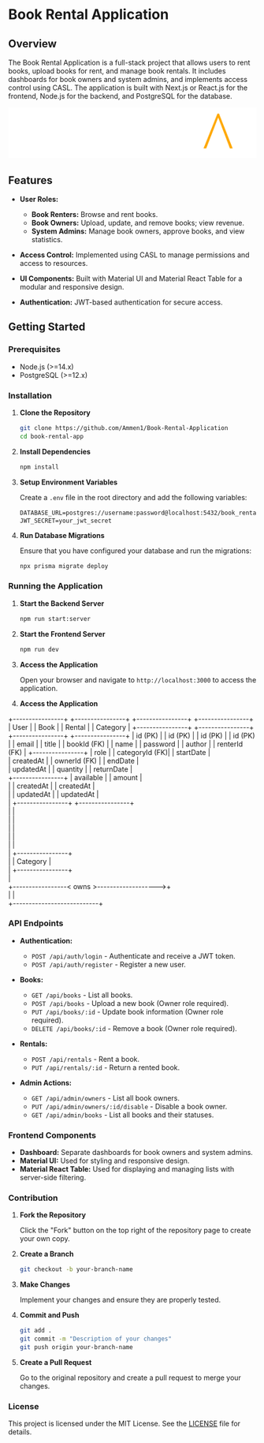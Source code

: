 
# Book Rental Application

## Overview

The Book Rental Application is a full-stack project that allows users to rent books, upload books for rent, and manage book rentals. It includes dashboards for book owners and system admins, and implements access control using CASL. The application is built with Next.js or React.js for the frontend, Node.js for the backend, and PostgreSQL for the database.

![Company Logo](image.png)

## Features

- **User Roles:**
  - **Book Renters:** Browse and rent books.
  - **Book Owners:** Upload, update, and remove books; view revenue.
  - **System Admins:** Manage book owners, approve books, and view statistics.

- **Access Control:** Implemented using CASL to manage permissions and access to resources.

- **UI Components:** Built with Material UI and Material React Table for a modular and responsive design.

- **Authentication:** JWT-based authentication for secure access.

## Getting Started

### Prerequisites

- Node.js (>=14.x)
- PostgreSQL (>=12.x)

### Installation

1. **Clone the Repository**

   ```bash
   git clone https://github.com/Ammen1/Book-Rental-Application
   cd book-rental-app
   ```

2. **Install Dependencies**

   ```bash
   npm install
   ```

3. **Setup Environment Variables**

   Create a `.env` file in the root directory and add the following variables:

   ```env
   DATABASE_URL=postgres://username:password@localhost:5432/book_rental_db
   JWT_SECRET=your_jwt_secret
   ```

4. **Run Database Migrations**

   Ensure that you have configured your database and run the migrations:

   ```bash
   npx prisma migrate deploy
   ```

### Running the Application

1. **Start the Backend Server**

   ```bash
   npm run start:server
   ```

2. **Start the Frontend Server**

   ```bash
   npm run dev
   ```

3. **Access the Application**

   Open your browser and navigate to `http://localhost:3000` to access the application.


4. **Access the Application**

+----------------+       +----------------+       +----------------+       +----------------+
|     User       |       |      Book       |       |    Rental      |       |   Category     |
+----------------+       +----------------+       +----------------+       +----------------+
| id (PK)        |       | id (PK)         |       | id (PK)        |       | id (PK)        |
| email           |       | title          |       | bookId (FK)    |       | name           |
| password        |       | author         |       | renterId (FK)  |       +----------------+
| role            |       | categoryId (FK)|       | startDate      |       
| createdAt       |       | ownerId (FK)   |       | endDate        |       
| updatedAt       |       | quantity       |       | returnDate     |       
+----------------+       | available      |       | amount         |       
      |                 | createdAt      |       | createdAt      |       
      |                 | updatedAt      |       | updatedAt      |       
      |                 +----------------+       +----------------+       
      |                         |                   
      |                         |                   
      |                         |                   
      |                         |                   
      |                         |                   
      |                 +----------------+       
      |                 |     Category   |       
      |                 +----------------+       
      |                   
      +-----------------<   owns   >------------------->+        
                        |                           |   
                        +---------------------------+    


### API Endpoints

- **Authentication:**
  - `POST /api/auth/login` - Authenticate and receive a JWT token.
  - `POST /api/auth/register` - Register a new user.

- **Books:**
  - `GET /api/books` - List all books.
  - `POST /api/books` - Upload a new book (Owner role required).
  - `PUT /api/books/:id` - Update book information (Owner role required).
  - `DELETE /api/books/:id` - Remove a book (Owner role required).

- **Rentals:**
  - `POST /api/rentals` - Rent a book.
  - `PUT /api/rentals/:id` - Return a rented book.

- **Admin Actions:**
  - `GET /api/admin/owners` - List all book owners.
  - `PUT /api/admin/owners/:id/disable` - Disable a book owner.
  - `GET /api/admin/books` - List all books and their statuses.

### Frontend Components

- **Dashboard:** Separate dashboards for book owners and system admins.
- **Material UI:** Used for styling and responsive design.
- **Material React Table:** Used for displaying and managing lists with server-side filtering.

### Contribution

1. **Fork the Repository**

   Click the "Fork" button on the top right of the repository page to create your own copy.

2. **Create a Branch**

   ```bash
   git checkout -b your-branch-name
   ```

3. **Make Changes**

   Implement your changes and ensure they are properly tested.

4. **Commit and Push**

   ```bash
   git add .
   git commit -m "Description of your changes"
   git push origin your-branch-name
   ```

5. **Create a Pull Request**

   Go to the original repository and create a pull request to merge your changes.

### License

This project is licensed under the MIT License. See the [LICENSE](LICENSE) file for details.


